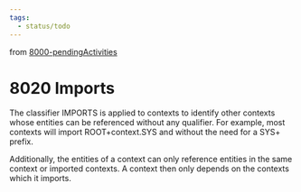 ```yaml
---
tags:
  - status/todo
---
```

from [8000-pendingActivities](8000-pendingActivities.md)
# 8020 Imports
The classifier IMPORTS is applied to contexts to identify other contexts whose entities can be referenced without any qualifier. For example, most contexts will import ROOT+context.SYS and without the need for a SYS+ prefix.

Additionally, the entities of a context can only reference entities in the same context or imported contexts. A context then only depends on the contexts which it imports.